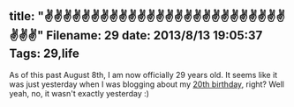 title: "✌✌✌✌✌✌✌✌✌✌✌✌✌✌✌✌✌✌✌✌✌✌✌✌✌✌✌✌✌"
Filename: 29
date: 2013/8/13 19:05:37
Tags: 29,life
---
As of this past August 8th, I am now officially 29 years old. It seems like it was just yesterday when I was blogging about my <a href="/blog/my-birthday.html">20th birthday</a>, right? Well yeah, no, it wasn't exactly yesterday :)

